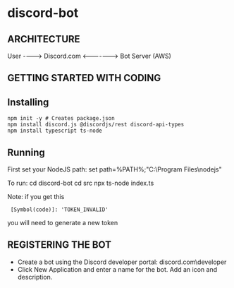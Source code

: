 # discord-bot

## ARCHITECTURE

  User ----> Discord.com <-------> Bot Server (AWS)


## GETTING STARTED WITH CODING

## Installing
    npm init -y # Creates package.json
    npm install discord.js @discordjs/rest discord-api-types
    npm install typescript ts-node
 
 ## Running
 First set your NodeJS path:
    set path=%PATH%;"C:\Program Files\nodejs\"

To run:
   cd discord-bot
   cd src
   npx ts-node index.ts

Note: if you get this
```
 [Symbol(code)]: 'TOKEN_INVALID'
```
you will need to generate a new token

## REGISTERING THE BOT

- Create a bot using the Discord developer portal: discord.com\developer
- Click New Application and enter a name for the bot. Add an icon and description.

